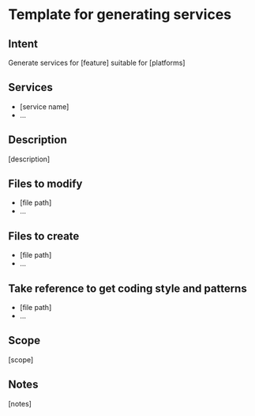 # Template for generating services

## Intent
Generate services for [feature] suitable for [platforms]

## Services
- [service name]
- ...

## Description
[description]

## Files to modify
- [file path]
- ...

## Files to create
- [file path]
- ...

## Take reference to get coding style and patterns
- [file path]
- ...

## Scope
[scope]

## Notes
[notes]